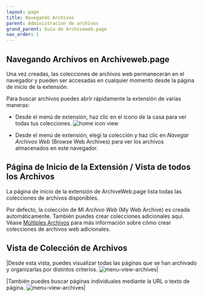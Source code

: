 ```yaml
---
layout: page
title: Navegando Archivos
parent: Administración de archivos
grand_parent: Guía de Archiveweb.page
nav_order: 1
---
```


## Navegando Archivos en Archiveweb.page
Una vez creadas, las colecciones de archivos web permanecerán en el navegador y pueden ser accesadas en cualquier momento desde la página de inicio de la extensión. 

Para buscar archivos puedes abrir rápidamente la extensión de varias maneras:

- Desde el menú de extensión, haz clic en el icono de la casa para ver todas tus colecciones.
  ![home icon view](/assets/images/managing/home-icon-view.png)

<!-- - También puedes hacer clic derecho y seleccionar *Visualizar Archivos Web* desde el menú de contexto.
  ![menu-view-archives](/assets/images/managing/menu-view-archives.png)

 -->

 - Desde el menú de extensión, elegi la colección y haz clic en *Navegar Archivos Web* (Browse Web Archives) para ver los archivos almacenados en este navegador.

## Página de Inicio de la Extensión / Vista de todos los Archivos 

La página de inicio de la extensión de ArchiveWeb.page lista todas las colecciones de archivos disponibles.

Por defecto, la colección de *Mi Archivo Web* (My Web Archive) es creada automáticamente. También puedes crear colecciones adicionales aquí. Véase [Múltiples Archivos](/es/administrar/múltiples_archivos) para más información sobre cómo crear colecciones de archivos web adicionales. 

## Vista de Colección de Archivos

|Desde esta vista, puedes visualizar todas las páginas que se han archivado y organizarlas por distintos criterios. 
![menu-view-archives](/assets/images/managing/coll-page.png)|


|También puedes buscar páginas individuales mediante la URL o texto de página.
![menu-view-archives](/assets/images/managing/coll-page-search.png)|

